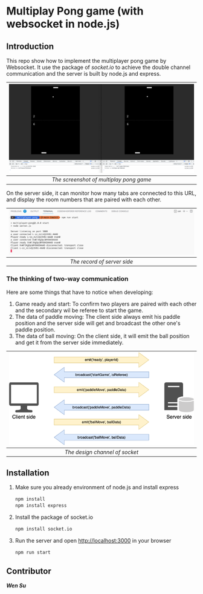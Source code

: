 # Multiplay Pong game (with websocket in node.js)

## Introduction

This repo show how to implement the multiplayer pong game by Websocket. It use the package of *socket.io* to achieve the double channel communication and the server is built by node.js and express.

| ![ScreenShot](public/images/Game_picture.png)|
|:--:|
| *The screenshot of multiplay pong game* |

On the server side, it can monitor how many tabs are connected to this URL, and display the room numbers that are paired with each other.

| ![ScreenShot](public/images/Server.png)|
|:--:|
| *The record of server side* |

### The thinking of two-way communication

Here are some things that have to notice when developing:

1. Game ready and start:
  To confirm two players are paired with each other and the secondary wil be referee to start the game.
2. The data of paddle moving:
  The client side always emit his paddle position and the server side will get and broadcast the other one's paddle position.
3. The data of ball moving:
  On the client side, it will emit the ball position and get it from the server side immediately.

| ![ScreenShot](public/images/multiplayer-pong.png)|
|:--:|
| *The design channel of socket* |

## Installation

1. Make sure you already environment of node.js and install express

     ```bash
     npm install
     npm install express
     ```

2. Install the package of socket.io

   ```bash
   npm install socket.io
   ```

3. Run the server and open <http://localhost:3000> in your browser

   ```bash
   npm run start
   ```

## Contributor

***Wen Su***
